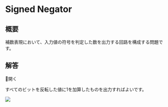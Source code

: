 # Signed Negator

## 概要

補数表現において、入力値の符号を判定した数を出力する回路を構成する問題です。

## 解答

<div class="spoiler-controller material-icons">&#xE5CF;開く</div>
<div class="spoiler">

すべてのビットを反転した値に1を加算したものを出力すればよいです。

![](https://gyazo.com/8d356410a472b246fd568cb0fb7edd41.png)

</div>